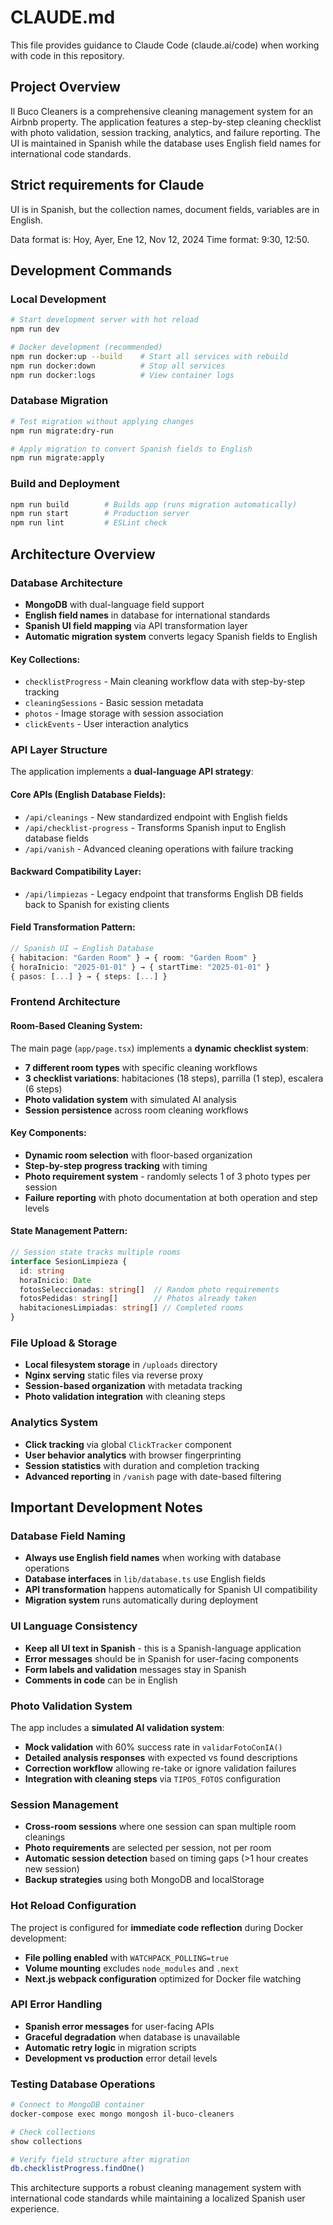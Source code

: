 # CLAUDE.md

This file provides guidance to Claude Code (claude.ai/code) when working with code in this repository.

## Project Overview

Il Buco Cleaners is a comprehensive cleaning management system for an Airbnb property. The application features a step-by-step cleaning checklist with photo validation, session tracking, analytics, and failure reporting. The UI is maintained in Spanish while the database uses English field names for international code standards.


## Strict requirements for Claude
UI is in Spanish, but the collection names, document fields, variables are in English.

Data format is: Hoy, Ayer, Ene 12, Nov 12, 2024
Time format: 9:30, 12:50.


## Development Commands

### Local Development
```bash
# Start development server with hot reload
npm run dev

# Docker development (recommended)
npm run docker:up --build    # Start all services with rebuild
npm run docker:down          # Stop all services
npm run docker:logs          # View container logs
```

### Database Migration
```bash
# Test migration without applying changes
npm run migrate:dry-run

# Apply migration to convert Spanish fields to English
npm run migrate:apply
```

### Build and Deployment
```bash
npm run build        # Builds app (runs migration automatically)
npm run start        # Production server
npm run lint         # ESLint check
```

## Architecture Overview

### Database Architecture
- **MongoDB** with dual-language field support
- **English field names** in database for international standards
- **Spanish UI field mapping** via API transformation layer
- **Automatic migration system** converts legacy Spanish fields to English

#### Key Collections:
- `checklistProgress` - Main cleaning workflow data with step-by-step tracking
- `cleaningSessions` - Basic session metadata
- `photos` - Image storage with session association
- `clickEvents` - User interaction analytics

### API Layer Structure
The application implements a **dual-language API strategy**:

#### Core APIs (English Database Fields):
- `/api/cleanings` - New standardized endpoint with English fields
- `/api/checklist-progress` - Transforms Spanish input to English database fields
- `/api/vanish` - Advanced cleaning operations with failure tracking

#### Backward Compatibility Layer:
- `/api/limpiezas` - Legacy endpoint that transforms English DB fields back to Spanish for existing clients

#### Field Transformation Pattern:
```typescript
// Spanish UI → English Database
{ habitacion: "Garden Room" } → { room: "Garden Room" }
{ horaInicio: "2025-01-01" } → { startTime: "2025-01-01" }
{ pasos: [...] } → { steps: [...] }
```

### Frontend Architecture

#### Room-Based Cleaning System:
The main page (`app/page.tsx`) implements a **dynamic checklist system**:
- **7 different room types** with specific cleaning workflows
- **3 checklist variations**: habitaciones (18 steps), parrilla (1 step), escalera (6 steps)
- **Photo validation system** with simulated AI analysis
- **Session persistence** across room cleaning workflows

#### Key Components:
- **Dynamic room selection** with floor-based organization
- **Step-by-step progress tracking** with timing
- **Photo requirement system** - randomly selects 1 of 3 photo types per session
- **Failure reporting** with photo documentation at both operation and step levels

#### State Management Pattern:
```typescript
// Session state tracks multiple rooms
interface SesionLimpieza {
  id: string
  horaInicio: Date
  fotosSeleccionadas: string[]  // Random photo requirements
  fotosPedidas: string[]        // Photos already taken
  habitacionesLimpiadas: string[] // Completed rooms
}
```

### File Upload & Storage
- **Local filesystem storage** in `/uploads` directory
- **Nginx serving** static files via reverse proxy
- **Session-based organization** with metadata tracking
- **Photo validation integration** with cleaning steps

### Analytics System
- **Click tracking** via global `ClickTracker` component
- **User behavior analytics** with browser fingerprinting
- **Session statistics** with duration and completion tracking
- **Advanced reporting** in `/vanish` page with date-based filtering

## Important Development Notes

### Database Field Naming
- **Always use English field names** when working with database operations
- **Database interfaces** in `lib/database.ts` use English fields
- **API transformation** happens automatically for Spanish UI compatibility
- **Migration system** runs automatically during deployment

### UI Language Consistency
- **Keep all UI text in Spanish** - this is a Spanish-language application
- **Error messages** should be in Spanish for user-facing components
- **Form labels and validation** messages stay in Spanish
- **Comments in code** can be in English

### Photo Validation System
The app includes a **simulated AI validation system**:
- **Mock validation** with 60% success rate in `validarFotoConIA()`
- **Detailed analysis responses** with expected vs found descriptions
- **Correction workflow** allowing re-take or ignore validation failures
- **Integration with cleaning steps** via `TIPOS_FOTOS` configuration

### Session Management
- **Cross-room sessions** where one session can span multiple room cleanings
- **Photo requirements** are selected per session, not per room
- **Automatic session detection** based on timing gaps (>1 hour creates new session)
- **Backup strategies** using both MongoDB and localStorage

### Hot Reload Configuration
The project is configured for **immediate code reflection** during Docker development:
- **File polling enabled** with `WATCHPACK_POLLING=true`
- **Volume mounting** excludes `node_modules` and `.next`
- **Next.js webpack configuration** optimized for Docker file watching

### API Error Handling
- **Spanish error messages** for user-facing APIs
- **Graceful degradation** when database is unavailable
- **Automatic retry logic** in migration scripts
- **Development vs production** error detail levels

### Testing Database Operations
```bash
# Connect to MongoDB container
docker-compose exec mongo mongosh il-buco-cleaners

# Check collections
show collections

# Verify field structure after migration
db.checklistProgress.findOne()
```

This architecture supports a robust cleaning management system with international code standards while maintaining a localized Spanish user experience.